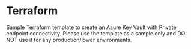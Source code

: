 # Terraform
Sample Terraform template to create an Azure Key Vault with Private endpoint connectivity. Please use the template as a sample only and DO NOT use it for any production/lower environments.
